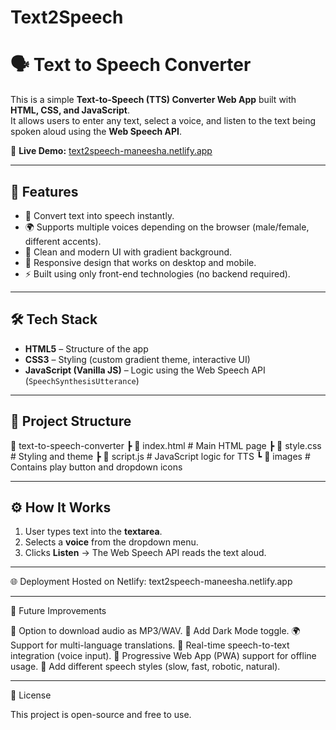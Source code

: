 # Text2Speech

# 🗣️ Text to Speech Converter

This is a simple **Text-to-Speech (TTS) Converter Web App** built with **HTML, CSS, and JavaScript**.  
It allows users to enter any text, select a voice, and listen to the text being spoken aloud using the **Web Speech API**.

🔗 **Live Demo:** [text2speech-maneesha.netlify.app](https://text2speech-maneesha.netlify.app)

---

## 🚀 Features
- 🎤 Convert text into speech instantly.
- 🌍 Supports multiple voices depending on the browser (male/female, different accents).
- 🎨 Clean and modern UI with gradient background.
- 📱 Responsive design that works on desktop and mobile.
- ⚡ Built using only front-end technologies (no backend required).

---

## 🛠️ Tech Stack
- **HTML5** – Structure of the app  
- **CSS3** – Styling (custom gradient theme, interactive UI)  
- **JavaScript (Vanilla JS)** – Logic using the Web Speech API (`SpeechSynthesisUtterance`)  

---

## 📂 Project Structure

📁 text-to-speech-converter
┣ 📜 index.html # Main HTML page
┣ 📜 style.css # Styling and theme
┣ 📜 script.js # JavaScript logic for TTS
┗ 📁 images # Contains play button and dropdown icons


---

## ⚙️ How It Works
1. User types text into the **textarea**.
2. Selects a **voice** from the dropdown menu.
3. Clicks **Listen** → The Web Speech API reads the text aloud.

---
🌐 Deployment
Hosted on Netlify: text2speech-maneesha.netlify.app

----
🔮 Future Improvements

💾 Option to download audio as MP3/WAV.
🎨 Add Dark Mode toggle.
🌍 Support for multi-language translations.
🎤 Real-time speech-to-text integration (voice input).
📱 Progressive Web App (PWA) support for offline usage.
🎵 Add different speech styles (slow, fast, robotic, natural).

-----
📝 License

This project is open-source and free to use.

